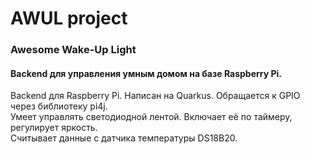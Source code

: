 # AWUL project
### Awesome Wake-Up Light
#### Backend для управления умным домом на базе Raspberry Pi. 
Backend для Raspberry Pi. Написан на Quarkus. Обращается к GPIO через библиотеку pi4j. \
Умеет управлять светодиодной лентой. Включает её по таймеру, регулирует яркость. \
Считывает данные с датчика температуры DS18B20.
